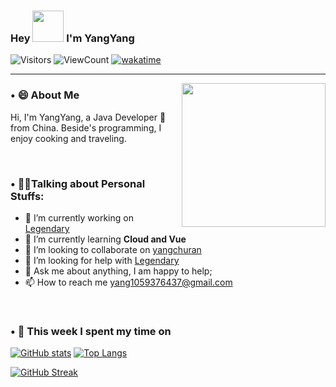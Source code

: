 ### Hey <img src="https://media.giphy.com/media/mGcNjsfWAjY5AEZNw6/giphy.gif" width="50"> I'm YangYang

![Visitors](https://api.visitorbadge.io/api/visitors?path=https%3A%2F%2Fgithub.com%2FmonkeyDyang&countColor=%2337d67a&style=plastic) <img alt="ViewCount" src="https://views.whatilearened.today/views/github/monkeyDyang/monkeyDyang.svg" />
[![wakatime](https://wakatime.com/badge/user/40f6219f-819d-4010-85f9-faa6fab27209.svg)](https://wakatime.com/@40f6219f-819d-4010-85f9-faa6fab27209)

<hr>

<img align='right' src="https://media.giphy.com/media/M9gbBd9nbDrOTu1Mqx/giphy.gif" width="230">

### **• 😄 About Me**

Hi, I'm YangYang, a Java Developer 🚀 from China. Beside's programming, I enjoy cooking and traveling.

<br />

### **• 🙋‍♂️Talking about Personal Stuffs:**

- 🔭 I’m currently working on [Legendary](https://github.com/monkeyDyang/Legendary)
- 🌱 I’m currently learning **Cloud and Vue**
- 👯 I’m looking to collaborate on [yangchuran](https://github.com/monkeyDyang/yangchuran)
- 🤝 I’m looking for help with [Legendary](https://github.com/monkeyDyang/Legendary)
- 💬 Ask me about anything, I am happy to help;
- 📫 How to reach me yang1059376437@gmail.com

<br />

### • 🔭 **This week I spent my time on**

[![GitHub stats](https://github-readme-stats.vercel.app/api?username=monkeyDyang&show_icons=true&hide_border=true&line_height=20)](https://github.com/anuraghazra/github-readme-stats)
[![Top Langs](https://github-readme-stats.vercel.app/api/top-langs/?username=monkeyDyang&hide_border=true&layout=compact)](https://github.com/anuraghazra/github-readme-stats)

[![GitHub Streak](https://streak-stats.demolab.com?user=monkeyDyang&hide_border=true&mode=weekly&card_width=995)](https://git.io/streak-stats)
